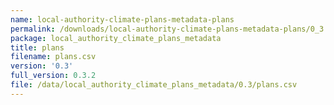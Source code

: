 ```yaml
---
name: local-authority-climate-plans-metadata-plans
permalink: /downloads/local-authority-climate-plans-metadata-plans/0_3
package: local_authority_climate_plans_metadata
title: plans
filename: plans.csv
version: '0.3'
full_version: 0.3.2
file: /data/local_authority_climate_plans_metadata/0.3/plans.csv
---
```

